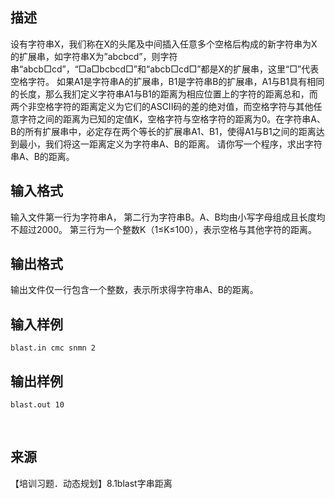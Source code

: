 ## 描述

设有字符串X，我们称在X的头尾及中间插入任意多个空格后构成的新字符串为X的扩展串，如字符串X为”abcbcd”，则字符串“abcb□cd”，“□a□bcbcd□”和“abcb□cd□”都是X的扩展串，这里“□”代表空格字符。 如果A1是字符串A的扩展串，B1是字符串B的扩展串，A1与B1具有相同的长度，那么我扪定义字符串A1与B1的距离为相应位置上的字符的距离总和，而两个非空格字符的距离定义为它们的ASCII码的差的绝对值，而空格字符与其他任意字符之间的距离为已知的定值K，空格字符与空格字符的距离为0。在字符串A、B的所有扩展串中，必定存在两个等长的扩展串A1、B1，使得A1与B1之间的距离达到最小，我们将这一距离定义为字符串A、B的距离。 请你写一个程序，求出字符串A、B的距离。 

## 输入格式

输入文件第一行为字符串A， 第二行为字符串B。A、B均由小写字母组成且长度均不超过2000。 第三行为一个整数K（1≤K≤100），表示空格与其他字符的距离。

## 输出格式

输出文件仅一行包含一个整数，表示所求得字符串A、B的距离。

## 输入样例

```plaintext
blast.in cmc snmn 2 
```

## 输出样例

```plaintext
blast.out 10 
```



 

## 来源

【培训习题．动态规划】8.1blast字串距离

